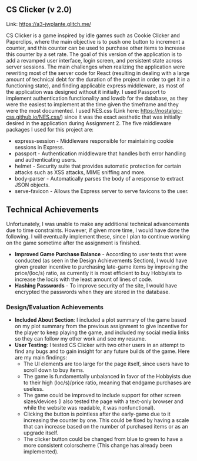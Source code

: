 ## CS Clicker (v 2.0)

Link: https://a3-jwplante.glitch.me/

CS Clicker is a game inspired by idle games such as Cookie Clicker and Paperclips, where the main objective is to push one button to increment a counter, and this counter can be used to purchase other items to increase this counter by a set rate. The goal of this version of the application is to add a revamped user interface, login screen, and persistent state across server sessions. The main challenges when realizing the application were rewriting most of the server code for React (resulting in dealing with a large amount of technical debt for the duration of the project in order to get it in a functioning state), and finding applicable express middleware, as most of the application was designed without it initially. I used Passport to implement authentication functionality and lowdb for the database, as they were the easiest to implement at the time given the timeframe and they were the most documented. I used NES.css (Link here: https://nostalgic-css.github.io/NES.css/) since it was the exact aesthetic that was initially desired in the application during Assignment 2. The five middleware packages I used for this project are:
- express-session - Middleware responsible for maintaining cookie sessions in Express.
- passport - Authentication middleware that handles both error handling and authenticating users.
- helmet - Security suite that provides automatic protection for certain attacks such as XSS attacks, MIME sniffing and more.
- body-parser - Automatically parses the body of a response to extract JSON objects.
- serve-favicon - Allows the Express server to serve favicons to the user.

## Technical Achievements
Unfortunately, I was unable to make any additional technical advancements due to time constraints. However, if given more time, I would have done the following. I will eventually implement these, since I plan to continue working on the game sometime after the assignment is finished.
- **Improved Game Purchase Balance** - According to user tests that were conducted (as seen in the Design Achievements Section), I would have given greater incentive to purchasing late-game items by improving the price/(loc/s) ratio, as currently it is most efficient to buy Hobbyists to increase the loc/s with the least amount of lines of code.
- **Hashing Passwords** - To improve security of the site, I would have encrypted the passwords when they are stored in the database.

### Design/Evaluation Achievements
- **Included About Section**: I included a plot summary of the game based on my plot summary from the previous assignment to give incentive for the player to keep playing the game, and included my social media links so they can follow my other work and see my resume.
- **User Testing**: I tested CS Clicker with two other users in an attempt to find any bugs and to gain insight for any future builds of the game. Here are my main findings:
  - The UI elements are too large for the page itself, since users have to scroll down to buy items. 
  - The game is fundamentally unbalanced in favor of the Hobbyists due to their high (loc/s)/price ratio, meaning that endgame purchases are useless.
  - The game could be improved to include support for other screen sizes/devices (I also tested the page with a text-only browser and while the website was readable, it was nonfunctional).
  - Clicking the button is pointless after the early-game due to it increasing the counter by one. This could be fixed by having a scale that can increase based on the number of purchased items or as an upgrade itself.
  - The clicker button could be changed from blue to green to have a more consistent colorscheme (This change has already been implemented).

